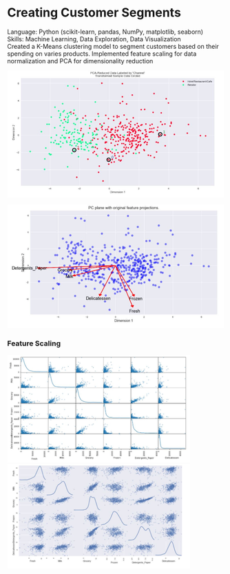 # Creating Customer Segments
Language: Python (scikit-learn, pandas, NumPy, matplotlib, seaborn) </br> 
Skills: Machine Learning, Data Exploration, Data Visualization </br>
Created a K-Means clustering model to segment customers based on their spending on varies products. Implemented feature scaling for data normalization and PCA for dimensionality reduction

<p align="left">
  <img src="clusters.JPG" width="600"/>
</p>
<p align="left">
  <img src="feature_projections.JPG" width="600"/>
</p>

### Feature Scaling
<p align="left">
  <img src="before_feature_scaling.JPG" width="425"/>
  <img src="feature_scaling.JPG" width="425"/> 
</p>
